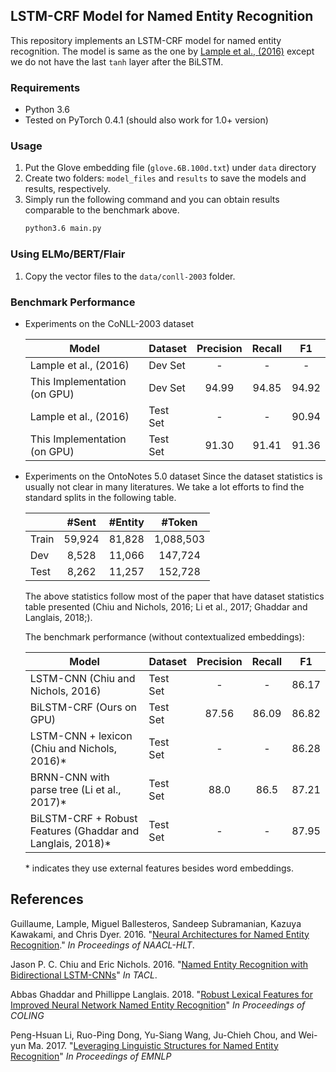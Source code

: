 ## LSTM-CRF Model for Named Entity Recognition

This repository implements an LSTM-CRF model for named entity recognition. The model is same as the one by [Lample et al., (2016)](http://www.anthology.aclweb.org/N/N16/N16-1030.pdf) except we do not have the last `tanh` layer after the BiLSTM.

### Requirements
* Python 3.6
* Tested on PyTorch 0.4.1 (should also work for 1.0+ version)


### Usage
1. Put the Glove embedding file (`glove.6B.100d.txt`) under `data` directory
2. Create two folders: `model_files` and `results` to save the models and results, respectively.
3. Simply run the following command and you can obtain results comparable to the benchmark above.
    ```bash
    python3.6 main.py
    ```
    
### Using ELMo/BERT/Flair
1. Copy the vector files to the `data/conll-2003` folder.
    

### Benchmark Performance

* Experiments on the CoNLL-2003 dataset

    | Model| Dataset | Precision | Recall | F1 |
    |-------| ------- | :---------: | :------: | :--: |
    |Lample et al., (2016)| Dev Set | - | -|-|
    |This Implementation (on GPU)| Dev Set | 94.99 | 94.85 |94.92|
    |Lample et al., (2016)| Test Set | - | -|90.94|
    |This Implementation (on GPU)| Test Set | 91.30  | 91.41 |91.36|

* Experiments on the OntoNotes 5.0 dataset
    Since the dataset statistics is usually not clear in many literatures. We take a lot efforts to find the standard splits in the following table. 
    
    |  | #Sent | #Entity | #Token | 
    |---|:----:|:----:|:----:|
    |Train|59,924 | 81,828|1,088,503|
    |Dev|8,528 | 11,066|147,724|
    |Test|8,262 | 11,257|152,728|
    
    The above statistics follow most of the paper that have dataset statistics table presented (Chiu and Nichols, 2016; Li et al., 2017; Ghaddar and Langlais, 2018;). 
    
    The benchmark performance (without contextualized embeddings):
    
    | Model| Dataset | Precision | Recall | F1 |
    |-------| ------- | :---------: | :------: | :--: |
    |LSTM-CNN (Chiu and Nichols, 2016)| Test Set | - | -|86.17|
    |BiLSTM-CRF (Ours on GPU)| Test Set | 87.56 | 86.09 |86.82|
    |LSTM-CNN + lexicon (Chiu and Nichols, 2016)*| Test Set | - | -|86.28|
    |BRNN-CNN with parse tree (Li et al., 2017)*| Test Set | 88.0 | 86.5|87.21| 
    |BiLSTM-CRF + Robust Features (Ghaddar and Langlais, 2018)*| Test Set | - | -|87.95| 
    
    \* indicates they use external features besides word embeddings. 








## References
Guillaume, Lample, Miguel Ballesteros, Sandeep Subramanian, Kazuya Kawakami, and Chris Dyer. 2016. "[Neural Architectures for Named Entity Recognition](http://www.anthology.aclweb.org/N/N16/N16-1030.pdf)." *In Proceedings of NAACL-HLT*.

Jason P. C. Chiu and Eric Nichols. 2016. "[Named Entity Recognition with Bidirectional LSTM-CNNs](https://aclweb.org/anthology/Q16-1026)" *In TACL*.

Abbas Ghaddar and Phillippe Langlais. 2018. "[Robust Lexical Features for Improved Neural Network Named Entity Recognition](https://aclweb.org/anthology/C18-1161)" *In Proceedings of COLING*

Peng-Hsuan Li, Ruo-Ping Dong, Yu-Siang Wang, Ju-Chieh Chou, and Wei-yun Ma. 2017. "[Leveraging Linguistic Structures for Named Entity Recognition](https://aclweb.org/anthology/D17-1282)" *In Proceedings of EMNLP*
